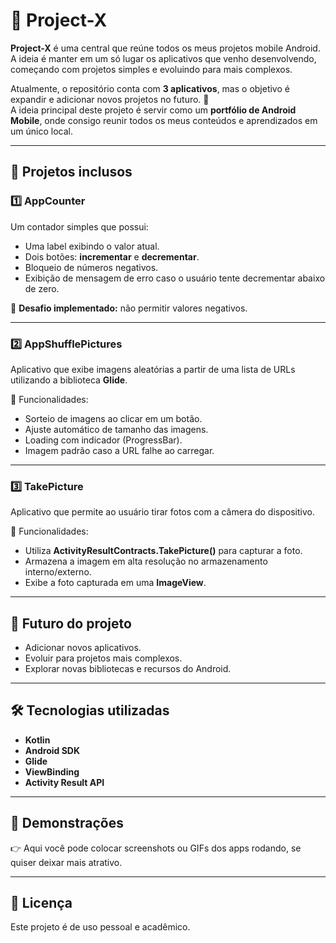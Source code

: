 # 📱 Project-X  

**Project-X** é uma central que reúne todos os meus projetos mobile Android.  
A ideia é manter em um só lugar os aplicativos que venho desenvolvendo, começando com projetos simples e evoluindo para mais complexos.  

Atualmente, o repositório conta com **3 aplicativos**, mas o objetivo é expandir e adicionar novos projetos no futuro. 🚀  
A ideia principal deste projeto é servir como um **portfólio de Android Mobile**, onde consigo reunir todos os meus conteúdos e aprendizados em um único local.  

---

## 📂 Projetos inclusos  

### 1️⃣ AppCounter  
Um contador simples que possui:  
- Uma label exibindo o valor atual.  
- Dois botões: **incrementar** e **decrementar**.  
- Bloqueio de números negativos.  
- Exibição de mensagem de erro caso o usuário tente decrementar abaixo de zero.  

🔧 **Desafio implementado:** não permitir valores negativos.  

---

### 2️⃣ AppShufflePictures  
Aplicativo que exibe imagens aleatórias a partir de uma lista de URLs utilizando a biblioteca **Glide**.  

📌 Funcionalidades:  
- Sorteio de imagens ao clicar em um botão.  
- Ajuste automático de tamanho das imagens.  
- Loading com indicador (ProgressBar).  
- Imagem padrão caso a URL falhe ao carregar.  

---

### 3️⃣ TakePicture  
Aplicativo que permite ao usuário tirar fotos com a câmera do dispositivo.  

📌 Funcionalidades:  
- Utiliza **ActivityResultContracts.TakePicture()** para capturar a foto.  
- Armazena a imagem em alta resolução no armazenamento interno/externo.  
- Exibe a foto capturada em uma **ImageView**.  

---

## 🔮 Futuro do projeto  
- Adicionar novos aplicativos.  
- Evoluir para projetos mais complexos.  
- Explorar novas bibliotecas e recursos do Android.  

---

## 🛠️ Tecnologias utilizadas  
- **Kotlin**  
- **Android SDK**  
- **Glide**  
- **ViewBinding**  
- **Activity Result API**  

---

## 📸 Demonstrações  
👉 Aqui você pode colocar screenshots ou GIFs dos apps rodando, se quiser deixar mais atrativo.  

---

## 📜 Licença  
Este projeto é de uso pessoal e acadêmico.  
